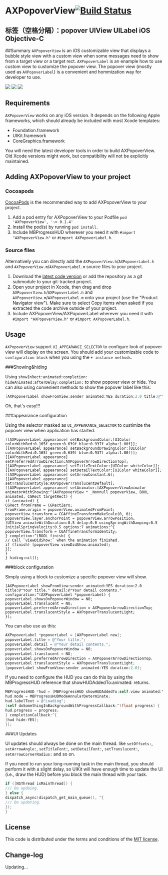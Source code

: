 

# AXPopoverView[![Build Status](https://travis-ci.org/devedbox/AXPopoverView.svg?branch=master)](https://travis-ci.org/devedbox/AXPopoverView)

标签（空格分隔）：popover UIView UILabel iOS Objective-C
---
##Summary
`AXPopoverView` is an iOS customizable view that displays a bubble style view with a custom view when some messages need to show from a target view or a target rect. `AXPopoverLabel` is an enample how to use custom view to customize the popover view. The popover view (mostly used as `AXPopoverLabel`) is a convenient and hommization way for developer to use.

[![](http://7xop5v.com1.z0.glb.clouddn.com/popover.gif)](http://7xop5v.com1.z0.glb.clouddn.com/popover.gif)
[![](http://7xop5v.com1.z0.glb.clouddn.com/movement.gif)](http://7xop5v.com1.z0.glb.clouddn.com/movement.gif)
[![](http://7xop5v.com1.z0.glb.clouddn.com/movement_2.gif)](http://7xop5v.com1.z0.glb.clouddn.com/movement_2.gif)

## Requirements

`AXPopoverView` works on any iOS version. It depends on the following Apple frameworks, which should already be included with most Xcode templates:

* Foundation.framework
* UIKit.framework
* CoreGraphics.framework

You will need the latest developer tools in order to build AXPopoverView. Old Xcode versions might work, but compatibility will not be explicitly maintained.

## Adding AXPopoverView to your project

### Cocoapods

[CocoaPods](http://cocoapods.org) is the recommended way to add AXPopoverView to your project.

1. Add a pod entry for AXPopoverView to your Podfile `pod 'AXPopoverView', '~> 0.1.4'`
2. Install the pod(s) by running `pod install`.
3. Include MBProgressHUD wherever you need it with `#import "AXPopoverView.h"` or `#import AXPopoverLabel.h`.

### Source files

Alternatively you can directly add the `AXPopoverView.h`/`AXPopoverLabel.h` and `AXPopoverView.m`/`AXPopoverLabel.m` source files to your project.

1. Download the [latest code version](https://github.com/devedbox/AXPopoverView/archive/master.zip) or add the repository as a git submodule to your git-tracked project. 
2. Open your project in Xcode, then drag and drop `AXPopoverView.h`/`AXPopoverLabel.h` and `AXPopoverView.m`/`AXPopoverLabel.m` onto your project (use the "Product Navigator view"). Make sure to select Copy items when asked if you extracted the code archive outside of your project. 
3. Include AXPopoverView/AXPopoverLabel wherever you need it with `#import "AXPopoverView.h"` or `#import AXPopoverLabel.h`.

## Usage

`AXPopoverView` support `UI_APPEARANCE_SELECTOR` to configure look of popover view will display on the screen. You should add your customizable code to `configuration block` when you using the `+ instance methods`.

###Showing&hiding

Using `showInRect:animated:completion:` `hideAnimated:afterDelay:completion:` to show popover view or hide. You can also using convenient methods to show the popover label like this:
```objective-c
[AXPopoverLabel showFromView:sender animated:YES duration:2.0 title:@"Your title." detail:@"Your detail contents." configuration:nil];
```
Oh, that's easy!!!

###appearance configuration

Using the selector masked as `UI_APPEARANCE_SELECTOR` to custimize the popover view when application has started.
```objcetive-c
[[AXPopoverLabel appearance] setBackgroundColor:[UIColor colorWithRed:0.165f green:0.639f blue:0.937f alpha:1.00f]];
[[AXPopoverLabel appearance] setBackgroundDrawingColor:[UIColor colorWithRed:0.165f green:0.639f blue:0.937f alpha:1.00f]];
[[AXPopoverLabel appearance] setPreferredArrowDirection:AXPopoverArrowDirectionTop];
[[AXPopoverLabel appearance] setTitleTextColor:[UIColor whiteColor]];
[[AXPopoverLabel appearance] setDetailTextColor:[UIColor whiteColor]];
[[AXPopoverLabel appearance] setArrowConstant:6];
[[AXPopoverLabel appearance] setTranslucentStyle:AXPopoverTranslucentDefault];
[[AXPopoverLabel appearance] setAnimator:[AXPopoverViewAnimator animatorWithShowing:^(AXPopoverView * _Nonnull popoverView, BOOL animated, CGRect targetRect) {
if (animated) {
CGRect fromFrame = CGRectZero;
fromFrame.origin = popoverView.animatedFromPoint;
popoverView.transform = CGAffineTransformMakeScale(0, 0);
popoverView.layer.anchorPoint = popoverView.arrowPosition;
[UIView animateWithDuration:0.5 delay:0.0 usingSpringWithDamping:0.5 initialSpringVelocity:0.5 options:7 animations:^{
popoverView.transform = CGAffineTransformIdentity;
} completion:^(BOOL finish) {
// Call `viewDidShow:` when the animation finished.
if (finish) [popoverView viewDidShow:animated];
}];
}
} hiding:nil]];
```

###block configuration

Simply using a block to customize a specific popover view will show.
```objcetive-c
[AXPopoverLabel showFromView:sender animated:YES duration:2.0 title:@"Your title." detail:@"Your detail contents." configuration:^(AXPopoverLabel *popoverLabel) {
popoverLabel.showsOnPopoverWindow = NO;
popoverLabel.translucent = NO;
popoverLabel.preferredArrowDirection = AXPopoverArrowDirectionTop;
popoverLabel.translucentStyle = AXPopoverTranslucentLight;
}];
```
You can also use as this:

```objective-c
AXPopoverLabel *popoverLabel = [AXPopoverLabel new];
popoverLabel.title = @"Your title.";
popoverLabel.detail = @"Your detail contents.";
popoverLabel.showsOnPopoverWindow = NO;
popoverLabel.translucent = NO;
popoverLabel.preferredArrowDirection = AXPopoverArrowDirectionTop;
popoverLabel.translucentStyle = AXPopoverTranslucentLight;
[popoverLabel showFromView:sender animated:YES duration:2.0];
```

If you need to configure the HUD you can do this by using the MBProgressHUD reference that showHUDAddedTo:animated: returns. 

```objective-c
MBProgressHUD *hud = [MBProgressHUD showHUDAddedTo:self.view animated:YES];
hud.mode = MBProgressHUDModeAnnularDeterminate;
hud.labelText = @"Loading";
[self doSomethingInBackgroundWithProgressCallback:^(float progress) {
hud.progress = progress;
} completionCallback:^{
[hud hide:YES];
}];
```
###UI Updates

UI updates should always be done on the main thread. like `setOffsets:`, `setArrowAngle:`, `setTitleFont:`, `setDetailFont:`, `setTranslucent:`, `setArrowCornerRadius:` and so on.

If you need to run your long-running task in the main thread, you should perform it with a slight delay, so UIKit will have enough time to update the UI (i.e., draw the HUD) before you block the main thread with your task.

```objective-c
if ([NSThread isMainThread]) {
/// Do updaing.
} else {
dispatch_async(dispatch_get_main_queue(), ^{
/// Do updating.
});
}
```


## License

This code is distributed under the terms and conditions of the [MIT license](LICENSE). 

## Change-log

Updating... 



